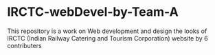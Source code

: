 # IRCTC-webDevel-by-Team-A
This repository is a work on Web development and design the looks of IRCTC (Indian Railway Catering and Tourism Corporation) website by 6 contributers
